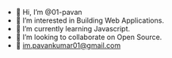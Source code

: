 - 👋 Hi, I’m @01-pavan
- 👀 I’m interested in Building Web Applications.
- 🌱 I’m currently learning Javascript.
- 💞️ I’m looking to collaborate on Open Source.
- 📧 im.pavankumar01@gmail.com

<!---
01-pavan/01-pavan is a ✨ special ✨ repository because its `README.md` (this file) appears on your GitHub profile.
You can click the Preview link to take a look at your changes.
--->
